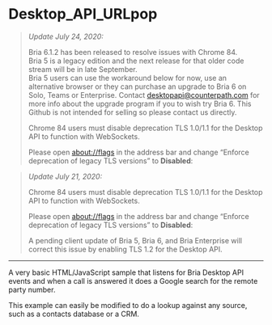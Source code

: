 # Desktop_API_URLpop
> *Update July 24, 2020:*   
>
> Bria 6.1.2 has been released to resolve issues with Chrome 84.  
> Bria 5 is a legacy edition and the next release for that older code stream will be in late September.  
> Bria 5 users can use the workaround below for now, use an alternative browser or they can purchase an upgrade to Bria 6 on Solo, Teams or Enterprise.  Contact desktopapi@counterpath.com for more info about the upgrade program if you to wish try Bria 6. This Github is not intended for selling so please contact us directly.
>
> Chrome 84 users must disable deprecation TLS 1.0/1.1 for the Desktop API to function with WebSockets. 
>
> Please open [about://flags](about://flags) in the address bar and change “Enforce deprecation of legacy TLS versions” to **Disabled**:
> 


> *Update July 21, 2020:*   
>
>Chrome 84 users must disable deprecation TLS 1.0/1.1 for the Desktop API to function with WebSockets. 
>
>Please open [about://flags](about://flags) in the address bar and change “Enforce deprecation of legacy TLS versions” to **Disabled**:
> 
> A pending client update of Bria 5, Bria 6, and Bria Enterprise will correct
> this issue by enabling TLS 1.2 for the Desktop API.
---

A very basic HTML/JavaScript sample that listens for Bria Desktop API events and when a call is answered it does a Google search for the remote party number.

This example can easily be modified to do a lookup against any source, such as a contacts database or a CRM.




